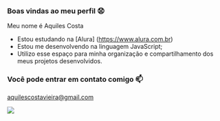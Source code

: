### Boas vindas ao meu perfil 😧

Meu nome é Aquiles Costa

- Estou estudando na [Alura] (https://www.alura.com.br)
- Estou me desenvolvendo na linguagem JavaScript;
- Utilizo esse espaço para minha organização e compartilhamento dos meus projetos desenvolvidos.

### Você pode entrar em contato comigo 📫
aquilescostavieira@gmail.com

![](https://media.tenor.com/3wen1lf5mK8AAAAM/dragon-ball-z-goku.gif)
